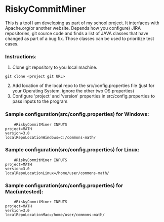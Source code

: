 # RiskyCommitMiner
This is a tool I am developing as part of my school project. It interfaces with Apache.org(or another website. Depends how you configure) JIRA repositories, git source code and finds a list of JAVA classes that have changed as part of a bug fix. Those classes can be used to prioritize test cases.

### Instructions:
1. Clone git repository to you local machine.
```$xslt
git clone <project git URL>
```
2. Add location of the local repo to the src/config.properties file (just for your Operating System, ignore the other two OS properties)
2. Configure 'project' and 'version' properties in src/config.properties to pass inputs to the program.


### Sample configuration(src/config.properties) for Windows:
```
    #RiskyCommitMiner INPUTS
project=MATH
version=3.0
localRepoLocationWindows=C:/commons-math/
```

### Sample configuration(src/config.properties) for Linux:
```
    #RiskyCommitMiner INPUTS
project=MATH
version=3.0
localRepoLocationLinux=/home/user/commons-math/
```

### Sample configuration(src/config.properties) for Mac(untested):
```
    #RiskyCommitMiner INPUTS
project=MATH
version=3.0
localRepoLocationMac=/home/user/commons-math/
```